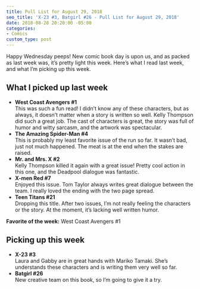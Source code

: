 ```yaml
---
title: Pull List for August 29, 2018
seo_title: 'X-23 #3, Batgirl #26 - Pull List for August 29, 2018'
date: 2018-08-28 20:20:00 -05:00
categories:
- Comics
custom_type: post
---
```


Happy Wednesday peeps! New comic book day is upon us, and as packed as last week was, it’s pretty light this week. Here’s what I read last week, and what I’m picking up this week.

## What I picked up last week

- **West Coast Avengers #1**  
This was such a fun read! I didn’t know any of these characters, but as always, it doesn’t matter when a story is written so well. Kelly Thompson did such a great job. The cast of characters is great, the story was full of humor and witty sarcasm, and the artwork was spectacular.
- **The Amazing Spider-Man #4**  
This is probably my least favorite issue of the run so far. It wasn’t bad, just not much happened. The meat is at the end when the stakes are raised.
- **Mr. and Mrs. X #2**  
Kelly Thompson killed it again with a great issue! Pretty cool action in this one, and the Deadpool dialogue was fantastic.
- **X-men Red #7**  
Enjoyed this issue. Tom Taylor always writes great dialogue between the team. I really loved the ending with the two page spread.
- **Teen Titans #21**  
Dropping this title. After two issues, I’m not really feeling the characters or the story. At the moment, it’s lacking well written humor.

**Favorite of the week:** West Coast Avengers #1

## Picking up this week

- **X-23 #3**  
Laura and Gabby are in great hands with Mariko Tamaki. She’s understands these characters and is writing them very well so far.
- **Batgirl #26**  
New creative team on this book, so I’m going to give it a try.
